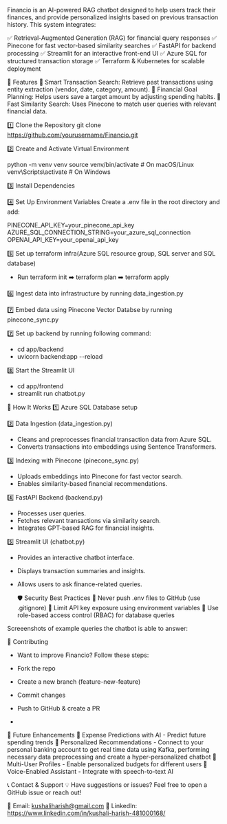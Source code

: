 Financio is an AI-powered RAG chatbot designed to help users track their finances, and provide personalized insights based on previous transaction history. This system integrates:

✅ Retrieval-Augmented Generation (RAG) for financial query responses
✅ Pinecone for fast vector-based similarity searches
✅ FastAPI for backend processing
✅ Streamlit for an interactive front-end UI
✅ Azure SQL for structured transaction storage
✅ Terraform & Kubernetes for scalable deployment

🚀 Features
🔹 Smart Transaction Search: Retrieve past transactions using entity extraction (vendor, date, category, amount).
🔹 Financial Goal Planning: Helps users save a target amount by adjusting spending habits.
🔹 Fast Similarity Search: Uses Pinecone to match user queries with relevant financial data.

1️⃣ Clone the Repository
git clone https://github.com/yourusername/Financio.git

2️⃣ Create and Activate Virtual Environment

python -m venv venv
source venv/bin/activate   # On macOS/Linux
venv\Scripts\activate      # On Windows

3️⃣ Install Dependencies

4️⃣ Set Up Environment Variables
Create a .env file in the root directory and add:

PINECONE_API_KEY=your_pinecone_api_key
AZURE_SQL_CONNECTION_STRING=your_azure_sql_connection
OPENAI_API_KEY=your_openai_api_key

5️⃣ Set up terraform infra(Azure SQL resource group, SQL server and SQL database)
- Run terraform init ➡️ terraform plan ➡️ terraform apply

6️⃣  Ingest data into infrastructure by running data_ingestion.py

7️⃣ Embed data using Pinecone Vector Databse by running pinecone_sync.py

7️⃣ Set up backend by running following command:
- cd app/backend
- uvicorn backend:app --reload

8️⃣ Start the Streamlit UI
- cd app/frontend
- streamlit run chatbot.py

🧠 How It Works
1️⃣ Azure SQL Database setup

2️⃣  Data Ingestion (data_ingestion.py)
- Cleans and preprocesses financial transaction data from Azure SQL.
- Converts transactions into embeddings using Sentence Transformers.

3️⃣ Indexing with Pinecone (pinecone_sync.py)
- Uploads embeddings into Pinecone for fast vector search.
- Enables similarity-based financial recommendations.

4️⃣ FastAPI Backend (backend.py)
- Processes user queries.
- Fetches relevant transactions via similarity search.
- Integrates GPT-based RAG for financial insights.


5️⃣ Streamlit UI (chatbot.py)
- Provides an interactive chatbot interface.
- Displays transaction summaries and insights.
- Allows users to ask finance-related queries.

  🛡️ Security Best Practices
🔹 Never push .env files to GitHub (use .gitignore)
🔹 Limit API key exposure using environment variables
🔹 Use role-based access control (RBAC) for database queries

Screeenshots of example queries the chatbot is able to answer:

🤝 Contributing
- Want to improve Financio? Follow these steps:

- Fork the repo
- Create a new branch (feature-new-feature)
- Commit changes
- Push to GitHub & create a PR

- 
📌 Future Enhancements
🔹 Expense Predictions with AI - Predict future spending trends
🔹 Personalized Recommendations - Connect to your personal banking account to get real time data using Kafka, performing necessary data preprocessing and create a hyper-personalized chatbot
🔹 Multi-User Profiles - Enable personalized budgets for different users
🔹 Voice-Enabled Assistant - Integrate with speech-to-text AI

📞 Contact & Support
💡 Have suggestions or issues? Feel free to open a GitHub issue or reach out!

📧 Email: kushaliharish@gmail.com
🔗 LinkedIn: https://www.linkedin.com/in/kushali-harish-481000168/
